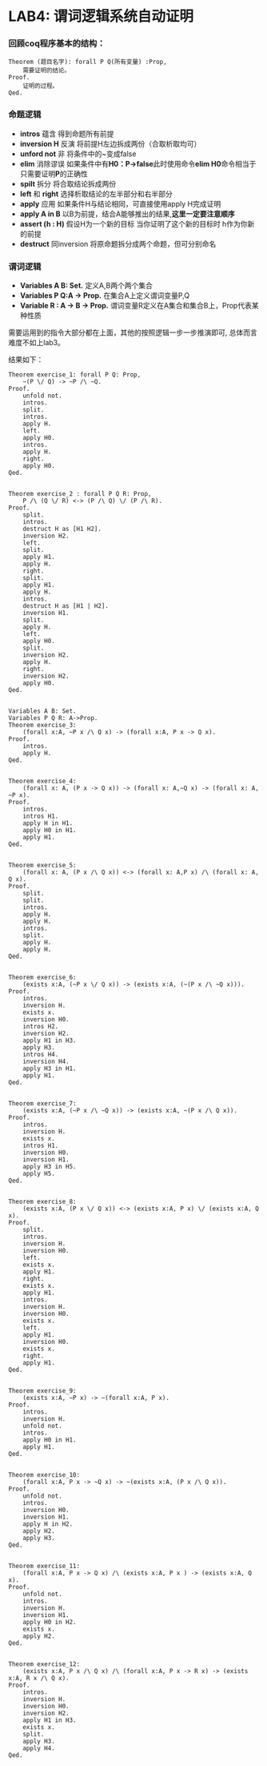 # LAB4: 谓词逻辑系统自动证明

### 回顾**coq程序基本的结构：**

```
Theorem (题目名字): forall P Q(所有变量) :Prop,
    需要证明的结论。
Proof.
    证明的过程。
Qed.
```

### 命题逻辑

- **intros** 蕴含 得到命题所有前提
- **inversion H** 反演 将前提H左边拆成两份（合取析取均可）
- **unford not** 非 将条件中的~变成false
- **elim** 消除谬误 如果条件中有**H0：P->false**此时使用命令**elim H0**命令相当于只需要证明**P**的正确性
- **spilt** 拆分 将合取结论拆成两份
- **left** 和 **right** 选择析取结论的左半部分和右半部分
- **apply** 应用 如果条件H与结论相同，可直接使用apply H完成证明
- **apply A in B** 以B为前提，结合A能够推出的结果,**这里一定要注意顺序**
- **assert (h : H)**  假设H为一个新的目标 当你证明了这个新的目标时 h作为你新的前提
- **destruct**  同inversion 将原命题拆分成两个命题，但可分别命名

### 谓词逻辑

- **Variables A B: Set.**  定义A,B两个两个集合
- **Variables P Q:A -> Prop.** 在集合A上定义谓词变量P,Q
- **Variable R : A -> B -> Prop.** 谓词变量R定义在A集合和集合B上，Prop代表某种性质

需要运用到的指令大部分都在上面，其他的按照逻辑一步一步推演即可, 总体而言难度不如上lab3。

结果如下：

```coq
Theorem exercise_1: forall P Q: Prop,
    ~(P \/ Q) -> ~P /\ ~Q.
Proof.
    unfold not.
    intros.
    split.
    intros.
    apply H.
    left.
    apply H0.
    intros.
    apply H.
    right.
    apply H0.
Qed.


Theorem exercise_2 : forall P Q R: Prop,
    P /\ (Q \/ R) <-> (P /\ Q) \/ (P /\ R).
Proof.
    split.
    intros.
    destruct H as [H1 H2].
    inversion H2.
    left.
    split.
    apply H1.
    apply H.
    right.
    split.
    apply H1.
    apply H.
    intros.
    destruct H as [H1 | H2].
    inversion H1.
    split.
    apply H.
    left.
    apply H0.
    split.
    inversion H2.
    apply H.
    right.
    inversion H2.
    apply H0.
Qed.


Variables A B: Set.
Variables P Q R: A->Prop.
Theorem exercise_3:
    (forall x:A, ~P x /\ Q x) -> (forall x:A, P x -> Q x).
Proof.
    intros.
    apply H.
Qed.


Theorem exercise_4:
    (forall x: A, (P x -> Q x)) -> (forall x: A,~Q x) -> (forall x: A, ~P x).
Proof.
    intros.
    intros H1.
    apply H in H1.
    apply H0 in H1.
    apply H1.
Qed.


Theorem exercise_5:
    (forall x: A, (P x /\ Q x)) <-> (forall x: A,P x) /\ (forall x: A, Q x).
Proof.
    split.
    split.
    intros.
    apply H.
    apply H.
    intros.
    split.
    apply H.
    apply H.
Qed.


Theorem exercise_6:
    (exists x:A, (~P x \/ Q x)) -> (exists x:A, (~(P x /\ ~Q x))).
Proof.
    intros.
    inversion H.
    exists x.
    inversion H0.
    intros H2.
    inversion H2.
    apply H1 in H3.
    apply H3.
    intros H4.
    inversion H4.
    apply H3 in H1.
    apply H1.
Qed.


Theorem exercise_7:
    (exists x:A, (~P x /\ ~Q x)) -> (exists x:A, ~(P x /\ Q x)).
Proof.
    intros.
    inversion H.
    exists x.
    intros H1.
    inversion H0.
    inversion H1.
    apply H3 in H5.
    apply H5.
Qed.


Theorem exercise_8:
    (exists x:A, (P x \/ Q x)) <-> (exists x:A, P x) \/ (exists x:A, Q x).
Proof.
    split.
    intros.
    inversion H.
    inversion H0.
    left.
    exists x.
    apply H1.
    right.
    exists x.
    apply H1.
    intros.
    inversion H.
    inversion H0.
    exists x.
    left.
    apply H1.
    inversion H0.
    exists x.
    right.
    apply H1.
Qed.


Theorem exercise_9:
    (exists x:A, ~P x) -> ~(forall x:A, P x).
Proof.
    intros.
    inversion H.
    unfold not.
    intros.
    apply H0 in H1.
    apply H1.
Qed.


Theorem exercise_10:
    (forall x:A, P x -> ~Q x) -> ~(exists x:A, (P x /\ Q x)).
Proof.
    unfold not.
    intros.
    inversion H0.
    inversion H1.
    apply H in H2.
    apply H2.
    apply H3.
Qed.

       
Theorem exercise_11:
    (forall x:A, P x -> Q x) /\ (exists x:A, P x ) -> (exists x:A, Q x).
Proof.
    unfold not.
    intros.
    inversion H.
    inversion H1.
    apply H0 in H2.
    exists x.
    apply H2.
Qed.


Theorem exercise_12:
    (exists x:A, P x /\ Q x) /\ (forall x:A, P x -> R x) -> (exists x:A, R x /\ Q x).
Proof.
    intros.
    inversion H.
    inversion H0.
    inversion H2.
    apply H1 in H3.
    exists x.
    split.
    apply H3.
    apply H4.
Qed.
```



